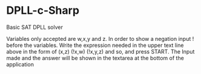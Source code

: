 DPLL-c-Sharp
============

Basic SAT DPLL solver


Variables only accepted are w,x,y and z. In order to show a negation input ! before the variables.
Write the expression needed in the upper text line above in the form of (x,z) (!x,w) (!x,y,z) and so, and press START. 
The Input made and the answer will be shown in the textarea at the bottom of the application
